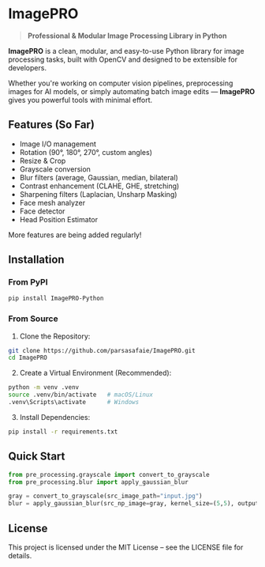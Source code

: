 # ImagePRO

> **Professional & Modular Image Processing Library in Python**

**ImagePRO** is a clean, modular, and easy-to-use Python library for image processing tasks, built with OpenCV and designed to be extensible for developers.

Whether you're working on computer vision pipelines, preprocessing images for AI models, or simply automating batch image edits — **ImagePRO** gives you powerful tools with minimal effort.

## Features (So Far)

- Image I/O management
- Rotation (90°, 180°, 270°, custom angles)
- Resize & Crop
- Grayscale conversion
- Blur filters (average, Gaussian, median, bilateral)
- Contrast enhancement (CLAHE, GHE, stretching)
- Sharpening filters (Laplacian, Unsharp Masking)
- Face mesh analyzer
- Face detector
- Head Position Estimator

More features are being added regularly!

## Installation

### From PyPI
```bash
pip install ImagePRO-Python
```

### From Source
1. Clone the Repository:
```bash
git clone https://github.com/parsasafaie/ImagePRO.git
cd ImagePRO
```

2. Create a Virtual Environment (Recommended):
```bash
python -m venv .venv
source .venv/bin/activate   # macOS/Linux
.venv\Scripts\activate      # Windows
```

3. Install Dependencies:
```bash
pip install -r requirements.txt
```

## Quick Start
```python
from pre_processing.grayscale import convert_to_grayscale
from pre_processing.blur import apply_gaussian_blur

gray = convert_to_grayscale(src_image_path="input.jpg")
blur = apply_gaussian_blur(src_np_image=gray, kernel_size=(5,5), output_image_path="blurred.jpg")
```

## License 
This project is licensed under the MIT License – see the LICENSE file for details.
